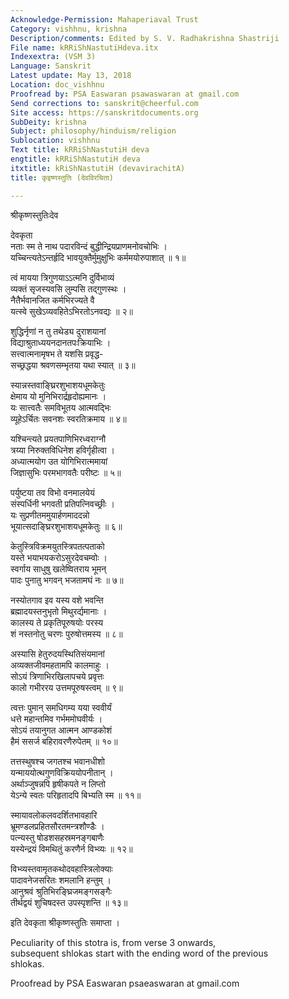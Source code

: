 ```yaml
---
Acknowledge-Permission: Mahaperiaval Trust
Category: vishhnu, krishna
Description/comments: Edited by S. V. Radhakrishna Shastriji
File name: kRRiShNastutiHdeva.itx
Indexextra: (VSM 3)
Language: Sanskrit
Latest update: May 13, 2018
Location: doc_vishhnu
Proofread by: PSA Easwaran psawaswaran at gmail.com
Send corrections to: sanskrit@cheerful.com
Site access: https://sanskritdocuments.org
SubDeity: krishna
Subject: philosophy/hinduism/religion
Sublocation: vishhnu
Text title: kRRiShNastutiH deva
engtitle: kRRiShNastutiH deva
itxtitle: kRiShNastutiH (devavirachitA)
title: कृइष्णस्तुतिः (देवविरचिता)

---
```

  
 श्रीकृष्णस्तुतिःदेव   
  
देवकृता  
नताः स्म ते नाथ पदारविन्दं बुद्धीन्द्रियप्राणमनोवचोभिः ।  
यच्चिन्त्यतेऽन्तर्हृदि भावयुक्तैर्मुमुक्षुभिः कर्ममयोरुपाशात् ॥ १॥  
  
त्वं मायया त्रिगुणयाऽऽत्मनि दुर्विभाव्यं  
व्यक्तं सृजस्यवसि लुम्पसि तद्गुणस्थः ।  
नैतैर्भवानजित कर्मभिरज्यते वै  
यत्स्वे सुखेऽव्यवहितेऽभिरतोऽनवद्यः ॥ २॥  
  
शुद्धिर्नृणां न तु तथेड्य दुराशयानां  
विद्याश्रुताध्ययनदानतपःक्रियाभिः ।  
सत्त्वात्मनामृषभ ते यशसि प्रवृद्ध-  
सच्छ्रद्धया श्रवणसम्भृतया यथा स्यात् ॥ ३॥  
  
स्यान्नस्तवाङ्घ्रिरशुभाशयधूमकेतुः  
क्षेमाय यो मुनिभिरार्द्रहृदोह्यमानः ।  
यः सात्त्वतैः समविभूतय आत्मवद्भिः  
व्यूहेऽर्चितः सवनशः स्वरतिक्रमाय ॥ ४॥  
  
यश्चिन्त्यते प्रयतपाणिभिरध्वराग्नौ  
त्रय्या निरुक्तविधिनेश हविर्गृहीत्वा ।  
अध्यात्मयोग उत योगिभिरात्ममायां  
जिज्ञासुभिः परमभागवतैः परीष्टः ॥ ५॥  
  
पर्युष्टया तव विभो वनमालयेयं  
संस्पर्धिनी भगवती प्रतिपत्निवच्छ्रीः ।  
यः सुप्रणीतममुयार्हणमाददन्नो  
भूयात्सदाङ्घ्रिरशुभाशयधूमकेतुः ॥ ६॥  
  
केतुस्त्रिविक्रमयुतस्त्रिपतत्पताको  
यस्ते भयाभयकरोऽसुरदेवचम्वोः ।  
स्वर्गाय साधुषु खलेष्वितराय भूमन्  
पादः पुनातु भगवन् भजतामघं नः ॥ ७॥  
  
नस्योतगाव इव यस्य वशे भवन्ति  
ब्रह्मादयस्तनुभृतो मिथुरर्द्यमानाः ।  
कालस्य ते प्रकृतिपूरुषयोः परस्य  
शं नस्तनोतु चरणः पुरुषोत्तमस्य ॥ ८॥  
  
अस्यासि हेतुरुदयस्थितिसंयमानां  
अव्यक्तजीवमहतामपि कालमाहुः ।  
सोऽयं त्रिणाभिरखिलापचये प्रवृत्तः  
कालो गभीररय उत्तमपूरुषस्त्वम् ॥ ९॥  
  
त्वत्तः पुमान् समधिगम्य यया स्ववीर्यं  
धत्ते महान्तमिव गर्भममोघवीर्यः ।  
सोऽयं तयानुगत आत्मन आण्डकोशं  
हैमं ससर्ज बहिरावरणैरुपेतम् ॥ १०॥  
  
तत्तस्थुषश्च जगतश्च भवानधीशो  
यन्माययोत्थगुणविक्रिययोपनीतान् ।  
अर्थाञ्जुषन्नपि हृषीकपते न लिप्तो  
येऽन्ये स्वतः परिहृतादपि बिभ्यति स्म ॥ ११॥  
  
स्मायावलोकलवदर्शितभावहारि  
भ्रूमण्डलप्रहितसौरतमन्त्रशौण्डैः ।  
पत्न्यस्तु षोडशसहस्रमनङ्गबाणैः  
यस्येन्द्रयं विमथितुं करणैर्न विभ्व्यः ॥ १२॥  
  
विभ्व्यस्तवामृतकथोदवहास्त्रिलोक्याः  
पादावनेजसरितः शमलानि हन्तुम् ।  
आनुश्रवं श्रुतिभिरङ्घ्रिजमङ्गसङ्गैः  
तीर्थद्वयं शुचिषदस्त उपस्पृशन्ति ॥ १३॥  
  
इति देवकृता श्रीकृष्णस्तुतिः समाप्ता ।  
  
  
Peculiarity of this stotra is, from verse 3 onwards,  
subsequent shlokas start with the ending word of the previous  
shlokas.  
  
Proofread by PSA Easwaran psaeaswaran at gmail.com  
  
